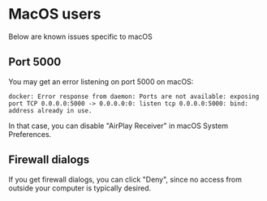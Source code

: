 # MacOS users
Below are known issues specific to macOS

## Port 5000

You may get an error listening on port 5000 on macOS:

```text
docker: Error response from daemon: Ports are not available: exposing port TCP 0.0.0.0:5000 -> 0.0.0.0:0: listen tcp 0.0.0.0:5000: bind: address already in use.
```

In that case, you can disable "AirPlay Receiver" in macOS System Preferences.

## Firewall dialogs
If you get firewall dialogs, you can click "Deny", since no access from outside your computer is typically desired.
